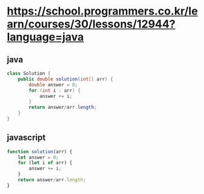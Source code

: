 # https://school.programmers.co.kr/learn/courses/30/lessons/12944?language=java
## java
```java
class Solution {
    public double solution(int[] arr) {
        double answer = 0;
        for (int i : arr) {
            answer += i;
        }
        return answer/arr.length;
    }
}
```
## javascript
```js
function solution(arr) {
    let answer = 0;
    for (let i of arr) {
        answer += i;
    }
    return answer/arr.length;
}
```
